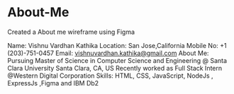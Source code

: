 # About-Me
Created a About me wireframe using Figma

Name: Vishnu Vardhan Kathika
Location: San Jose,California
Mobile No: +1 (203)-751-0457
Email: vishnuvardhan.kathika@gmail.com
About Me:
Pursuing Master of Science in Computer Science and Engineering @ Santa Clara University Santa Clara, CA, US
Recently worked as Full Stack Intern @Western Digital Corporation
Skills: HTML, CSS, JavaScript, NodeJs , ExpressJs ,Figma and IBM Db2


